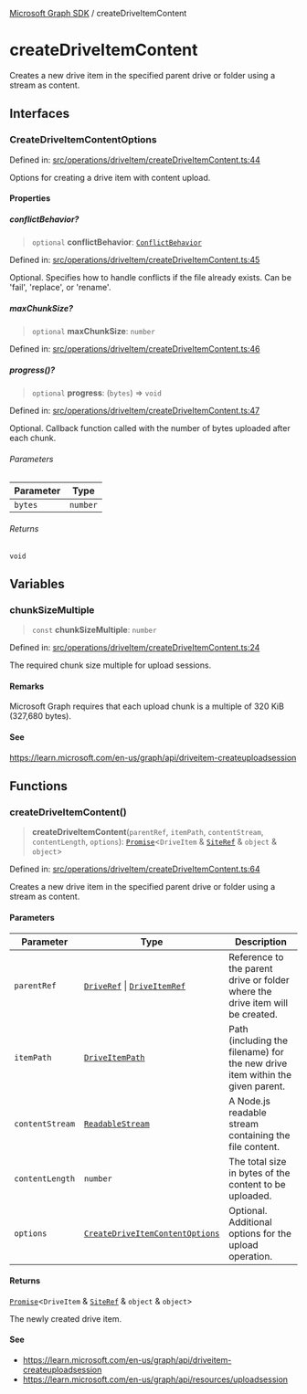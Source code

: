 [Microsoft Graph SDK](README.md) / createDriveItemContent

# createDriveItemContent

Creates a new drive item in the specified parent drive or folder using a stream as content.

## Interfaces

### CreateDriveItemContentOptions

Defined in: [src/operations/driveItem/createDriveItemContent.ts:44](https://github.com/Future-Secure-AI/microsoft-graph/blob/main/src/operations/driveItem/createDriveItemContent.ts#L44)

Options for creating a drive item with content upload.

#### Properties

##### conflictBehavior?

> `optional` **conflictBehavior**: [`ConflictBehavior`](ConflictBehavior.md#conflictbehavior)

Defined in: [src/operations/driveItem/createDriveItemContent.ts:45](https://github.com/Future-Secure-AI/microsoft-graph/blob/main/src/operations/driveItem/createDriveItemContent.ts#L45)

Optional. Specifies how to handle conflicts if the file already exists. Can be 'fail', 'replace', or 'rename'.

##### maxChunkSize?

> `optional` **maxChunkSize**: `number`

Defined in: [src/operations/driveItem/createDriveItemContent.ts:46](https://github.com/Future-Secure-AI/microsoft-graph/blob/main/src/operations/driveItem/createDriveItemContent.ts#L46)

##### progress()?

> `optional` **progress**: (`bytes`) => `void`

Defined in: [src/operations/driveItem/createDriveItemContent.ts:47](https://github.com/Future-Secure-AI/microsoft-graph/blob/main/src/operations/driveItem/createDriveItemContent.ts#L47)

Optional. Callback function called with the number of bytes uploaded after each chunk.

###### Parameters

| Parameter | Type |
| ------ | ------ |
| `bytes` | `number` |

###### Returns

`void`

## Variables

### chunkSizeMultiple

> `const` **chunkSizeMultiple**: `number`

Defined in: [src/operations/driveItem/createDriveItemContent.ts:24](https://github.com/Future-Secure-AI/microsoft-graph/blob/main/src/operations/driveItem/createDriveItemContent.ts#L24)

The required chunk size multiple for upload sessions.

#### Remarks

Microsoft Graph requires that each upload chunk is a multiple of 320 KiB (327,680 bytes).

#### See

https://learn.microsoft.com/en-us/graph/api/driveitem-createuploadsession

## Functions

### createDriveItemContent()

> **createDriveItemContent**(`parentRef`, `itemPath`, `contentStream`, `contentLength`, `options`): [`Promise`](https://developer.mozilla.org/docs/Web/JavaScript/Reference/Global_Objects/Promise)\<`DriveItem` & [`SiteRef`](Site-1.md#siteref) & `object` & `object`\>

Defined in: [src/operations/driveItem/createDriveItemContent.ts:64](https://github.com/Future-Secure-AI/microsoft-graph/blob/main/src/operations/driveItem/createDriveItemContent.ts#L64)

Creates a new drive item in the specified parent drive or folder using a stream as content.

#### Parameters

| Parameter | Type | Description |
| ------ | ------ | ------ |
| `parentRef` | [`DriveRef`](Drive-1.md#driveref) \| [`DriveItemRef`](DriveItem-1.md#driveitemref) | Reference to the parent drive or folder where the drive item will be created. |
| `itemPath` | [`DriveItemPath`](DriveItem-1.md#driveitempath) | Path (including the filename) for the new drive item within the given parent. |
| `contentStream` | [`ReadableStream`](https://github.com/DefinitelyTyped/DefinitelyTyped/blob/8eb4e48e9d43edd37c36a9a46bd1a1084807387b/types/node/globals.d.ts#L202) | A Node.js readable stream containing the file content. |
| `contentLength` | `number` | The total size in bytes of the content to be uploaded. |
| `options` | [`CreateDriveItemContentOptions`](#createdriveitemcontentoptions) | Optional. Additional options for the upload operation. |

#### Returns

[`Promise`](https://developer.mozilla.org/docs/Web/JavaScript/Reference/Global_Objects/Promise)\<`DriveItem` & [`SiteRef`](Site-1.md#siteref) & `object` & `object`\>

The newly created drive item.

#### See

 - https://learn.microsoft.com/en-us/graph/api/driveitem-createuploadsession
 - https://learn.microsoft.com/en-us/graph/api/resources/uploadsession
